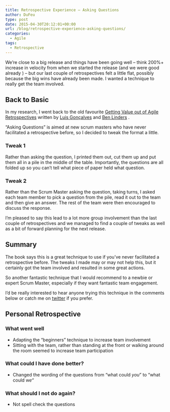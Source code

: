 ```yaml
---
title: Retrospective Experience – Asking Questions
author: DuFeu
type: post
date: 2015-04-30T20:12:01+00:00
url: /blog/retrospective-experience-asking-questions/
categories:
  - Agile
tags:
  - Retrospective
---
```


We&#8217;re close to a big release and things have been going well &#8211; think 200%+ increase in velocity from when we started the release (and we were good already ) &#8211; but our last couple of retrospectives felt a little flat, possibly because the big wins have already been made. I wanted a technique to really get the team involved.

## Back to Basic

In my research, I went back to the old favourite [Getting Value out of Agile Retrospectives][1] written by [Luis Gonçalves][2] and [Ben Linders][3] .

&#8220;Asking Questions&#8221; is aimed at new scrum masters who have never facilitated a retrospective before, so I decided to tweak the format a little.

### Tweak 1

Rather than asking the question, I printed them out, cut them up and put them all in a pile in the middle of the table. Importantly, the questions are all folded up so you can&#8217;t tell what piece of paper held what question.

### Tweak 2

Rather than the Scrum Master asking the question, taking turns, I asked each team member to pick a question from the pile, read it out to the team and then give an answer. The rest of the team were then encouraged to discuss the response.

I&#8217;m pleased to say this lead to a lot more group involvement than the last couple of retrospectives and we managed to find a couple of tweaks as well as a bit of forward planning for the next release.

## Summary

The book says this is a great technique to use if you&#8217;ve never facilitated a retrospective before. The tweaks I made may or may not help this, but it certainly got the team involved and resulted in some great actions.

So another fantastic technique that I would recommend to a newbie or expert Scrum Master, especially if they want fantastic team engagement.

I&#8217;d be really interested to hear anyone trying this technique in the comments below or catch me on [twitter][4] if you prefer.

## Personal Retrospective

### What went well

- Adapting the &#8220;beginners&#8221; technique to increase team involvement
- Sitting with the team, rather than standing at the front or walking around the room seemed to increase team participation

### What could I have done better?

- Changed the wording of the questions from &#8220;what could _you_&#8221; to &#8220;what could _we_&#8220;

### What should I not do again?

- Not spell check the questions

[1]: http://www.benlinders.com/getting-value-out-of-agile-retrospectives/
[2]: http://lmsgoncalves.com/
[3]: http://www.benlinders.com/contact/
[4]: https://www.twitter.com/mattdufeu
